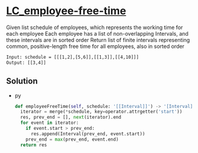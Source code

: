 # [LC_employee-free-time](https://leetcode.com/problems/employee-free-time)

Given list schedule of employees, which represents the working time for each employee
Each employee has a list of non-overlapping Intervals, and these intervals are in sorted order
Return list of finite intervals representing common, positive-length free time for all employees, also in sorted order

```txt
Input: schedule = [[[1,2],[5,6]],[[1,3]],[[4,10]]]
Output: [[3,4]]
```

## Solution

* py

  ```py
  def employeeFreeTime(self, schedule: '[[Interval]]') -> '[Interval]':
    iterator = merge(*schedule, key=operator.attrgetter('start'))
    res, prev_end = [], next(iterator).end
    for event in iterator:
      if event.start > prev_end:
        res.append(Interval(prev_end, event.start))
      prev_end = max(prev_end, event.end)
    return res
  ```

